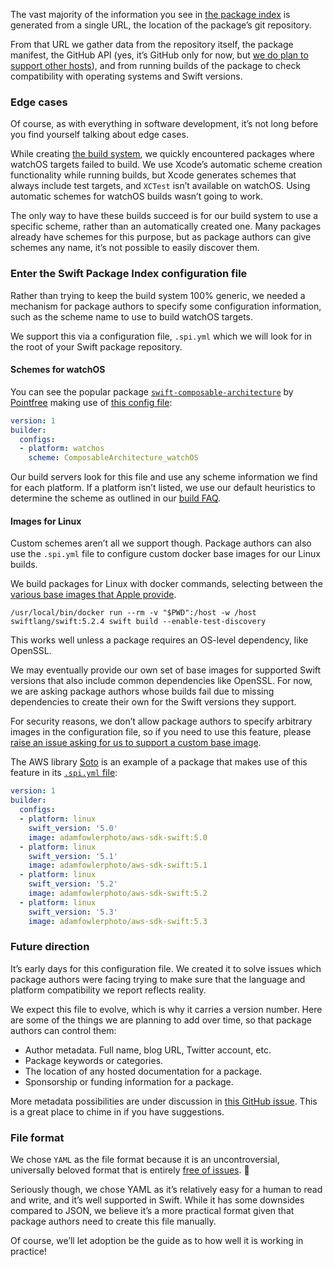 
The vast majority of the information you see in [the package index][1] is generated from a single URL, the location of the package’s git repository.

From that URL we gather data from the repository itself, the package manifest, the GitHub API (yes, it’s GitHub only for now, but [we do plan to support other hosts][2]), and from running builds of the package to check compatibility with operating systems and Swift versions.

### Edge cases

Of course, as with everything in software development, it’s not long before you find yourself talking about edge cases.

While creating [the build system][3], we quickly encountered packages where watchOS targets failed to build. We use Xcode’s automatic scheme creation functionality while running builds, but Xcode generates schemes that always include test targets, and `XCTest` isn’t available on watchOS. Using automatic schemes for watchOS builds wasn’t going to work.

The only way to have these builds succeed is for our build system to use a specific scheme, rather than an automatically created one. Many packages already have schemes for this purpose, but as package authors can give schemes any name, it’s not possible to easily discover them.

### Enter the Swift Package Index configuration file

Rather than trying to keep the build system 100% generic, we needed a mechanism for package authors to specify some configuration information, such as the scheme name to use to build watchOS targets.

We support this via a configuration file, `.spi.yml` which we will look for in the root of your Swift package repository.

#### Schemes for watchOS

You can see the popular package [`swift-composable-architecture`][4] by [Pointfree][5] making use of [this config file][6]:

```yaml
version: 1
builder:
  configs:
  - platform: watchos
    scheme: ComposableArchitecture_watchOS
```

Our build servers look for this file and use any scheme information we find for each platform. If a platform isn’t listed, we use our default heuristics to determine the scheme as outlined in our [build FAQ][7].

#### Images for Linux

Custom schemes aren’t all we support though. Package authors can also use the `.spi.yml` file to configure custom docker base images for our Linux builds.

We build packages for Linux with docker commands, selecting between the [various base images that Apple provide][8].

```shell
/usr/local/bin/docker run --rm -v "$PWD":/host -w /host swiftlang/swift:5.2.4 swift build --enable-test-discovery
```

This works well unless a package requires an OS-level dependency, like OpenSSL.

We may eventually provide our own set of base images for supported Swift versions that also include common dependencies like OpenSSL. For now, we are asking package authors whose builds fail due to missing dependencies to create their own for the Swift versions they support.

For security reasons, we don’t allow package authors to specify arbitrary images in the configuration file, so if you need to use this feature, please [raise an issue asking for us to support a custom base image][9].

The AWS library [Soto][10] is an example of a package that makes use of this feature in its [`.spi.yml` file][11]:

```yaml
version: 1
builder:
  configs:
  - platform: linux
    swift_version: '5.0'
    image: adamfowlerphoto/aws-sdk-swift:5.0
  - platform: linux
    swift_version: '5.1'
    image: adamfowlerphoto/aws-sdk-swift:5.1
  - platform: linux
    swift_version: '5.2'
    image: adamfowlerphoto/aws-sdk-swift:5.2
  - platform: linux
    swift_version: '5.3'
    image: adamfowlerphoto/aws-sdk-swift:5.3
```

### Future direction

It’s early days for this configuration file. We created it to solve issues which package authors were facing trying to make sure that the language and platform compatibility we report reflects reality.

We expect this file to evolve, which is why it carries a version number. Here are some of the things we are planning to add over time, so that package authors can control them:

- Author metadata. Full name, blog URL, Twitter account, etc.
- Package keywords or categories.
- The location of any hosted documentation for a package.
- Sponsorship or funding information for a package.

More metadata possibilities are under discussion in [this GitHub issue][12]. This is a great place to chime in if you have suggestions.

### File format

We chose `YAML` as the file format because it is an uncontroversial, universally beloved format that is entirely [free of issues][13]. 😬

Seriously though, we chose YAML as it’s relatively easy for a human to read and write, and it’s well supported in Swift. While it has some downsides compared to JSON, we believe it’s a more practical format given that package authors need to create this file manually.

Of course, we’ll let adoption be the guide as to how well it is working in practice!

[1]: https://swiftpackageindex.com
[2]: https://github.com/SwiftPackageIndex/SwiftPackageIndex-Server/issues/485
[3]: /posts/launching-language-and-platform-package-compatibility
[4]: https://github.com/pointfreeco/swift-composable-architecture
[5]: https://www.pointfree.co
[6]: https://github.com/pointfreeco/swift-composable-architecture/blob/main/.spi.yml
[7]: https://swiftpackageindex.com/docs/builds#built-how
[8]: https://hub.docker.com/r/swiftlang/swift
[9]: https://github.com/SwiftPackageIndex/SwiftPackageIndex-Server/issues/new
[10]: https://swiftpackageindex.com/soto-project/soto
[11]: https://github.com/soto-project/soto/blob/main/.spi.yml
[12]: https://github.com/SwiftPackageIndex/SwiftPackageIndex-Server/issues/435
[13]: https://www.arp242.net/yaml-config.html

